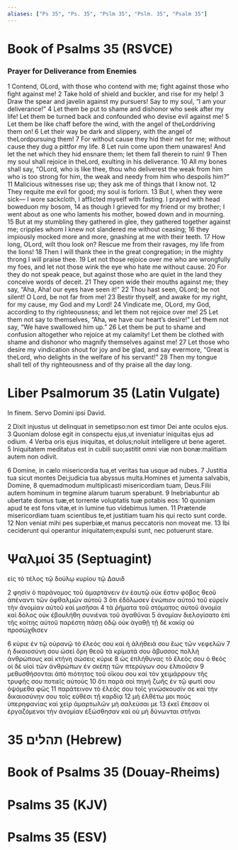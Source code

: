 ```yaml
---
aliases: ["Ps 35", "Ps. 35", "Pslm 35", "Pslm. 35", "Psalm 35"]
---
```



# Book of Psalms 35 (RSVCE)

### Prayer for Deliverance from Enemies
1 Contend, OLord, with those who contend with me; fight against those who fight against me!
2 Take hold of shield and buckler, and rise for my help!
3 Draw the spear and javelin against my pursuers! Say to my soul, “I am your deliverance!”
4 Let them be put to shame and dishonor who seek after my life! Let them be turned back and confounded who devise evil against me!
5 Let them be like chaff before the wind, with the angel of theLorddriving them on!
6 Let their way be dark and slippery, with the angel of theLordpursuing them!
7 For without cause they hid their net for me; without cause they dug a pittfor my life.
8 Let ruin come upon them unawares! And let the net which they hid ensnare them; let them fall therein to ruin!
9 Then my soul shall rejoice in theLord, exulting in his deliverance.
10 All my bones shall say, “OLord, who is like thee, thou who deliverest the weak from him who is too strong for him, the weak and needy from him who despoils him?”
11 Malicious witnesses rise up; they ask me of things that I know not.
12 They requite me evil for good; my soul is forlorn.
13 But I, when they were sick— I wore sackcloth, I afflicted myself with fasting. I prayed with head boweduon my bosom,
14 as though I grieved for my friend or my brother; I went about as one who laments his mother, bowed down and in mourning.
15 But at my stumbling they gathered in glee, they gathered together against me; cripples whom I knew not slandered me without ceasing;
16 they impiously mocked more and more, gnashing at me with their teeth.
17 How long, OLord, wilt thou look on? Rescue me from their ravages, my life from the lions!
18 Then I will thank thee in the great congregation; in the mighty throng I will praise thee.
19 Let not those rejoice over me who are wrongfully my foes, and let not those wink the eye who hate me without cause.
20 For they do not speak peace, but against those who are quiet in the land they conceive words of deceit.
21 They open wide their mouths against me; they say, “Aha, Aha! our eyes have seen it!”
22 Thou hast seen, OLord; be not silent! O Lord, be not far from me!
23 Bestir thyself, and awake for my right, for my cause, my God and my Lord!
24 Vindicate me, OLord, my God, according to thy righteousness; and let them not rejoice over me!
25 Let them not say to themselves, “Aha, we have our heart’s desire!” Let them not say, “We have swallowed him up.”
26 Let them be put to shame and confusion altogether who rejoice at my calamity! Let them be clothed with shame and dishonor who magnify themselves against me!
27 Let those who desire my vindication shout for joy and be glad, and say evermore, “Great is theLord, who delights in the welfare of his servant!”
28 Then my tongue shall tell of thy righteousness and of thy praise all the day long.


# Liber Psalmorum 35 (Latin Vulgate)

 In finem. Servo Domini ipsi David.

2 Dixit injustus ut delinquat in semetipso:non est timor Dei ante oculos ejus.
3 Quoniam dolose egit in conspectu ejus,ut inveniatur iniquitas ejus ad odium.
4 Verba oris ejus iniquitas, et dolus;noluit intelligere ut bene ageret.
5 Iniquitatem meditatus est in cubili suo;astitit omni viæ non bonæ:malitiam autem non odivit.

6 Domine, in cælo misericordia tua,et veritas tua usque ad nubes.
7 Justitia tua sicut montes Dei;judicia tua abyssus multa.Homines et jumenta salvabis, Domine,
8 quemadmodum multiplicasti misericordiam tuam, Deus.Filii autem hominum in tegmine alarum tuarum sperabunt.
9 Inebriabuntur ab ubertate domus tuæ,et torrente voluptatis tuæ potabis eos:
10 quoniam apud te est fons vitæ,et in lumine tuo videbimus lumen.
11 Prætende misericordiam tuam scientibus te,et justitiam tuam his qui recto sunt corde.
12 Non veniat mihi pes superbiæ,et manus peccatoris non moveat me.
13 Ibi ceciderunt qui operantur iniquitatem;expulsi sunt, nec potuerunt stare.


# Ψαλμοί 35 (Septuagint)

 εἰς τὸ τέλος τῷ δούλῳ κυρίου τῷ Δαυιδ

2 φησὶν ὁ παράνομος τοῦ ἁμαρτάνειν ἐν ἑαυτῷ οὐκ ἔστιν φόβος θεοῦ ἀπέναντι τῶν ὀφθαλμῶν αὐτοῦ
3 ὅτι ἐδόλωσεν ἐνώπιον αὐτοῦ τοῦ εὑρεῖν τὴν ἀνομίαν αὐτοῦ καὶ μισῆσαι
4 τὰ ῥήματα τοῦ στόματος αὐτοῦ ἀνομία καὶ δόλος οὐκ ἐβουλήθη συνιέναι τοῦ ἀγαθῦναι
5 ἀνομίαν διελογίσατο ἐπὶ τῆς κοίτης αὐτοῦ παρέστη πάσῃ ὁδῷ οὐκ ἀγαθῇ τῇ δὲ κακίᾳ οὐ προσώχθισεν

6 κύριε ἐν τῷ οὐρανῷ τὸ ἔλεός σου καὶ ἡ ἀλήθειά σου ἕως τῶν νεφελῶν
7 ἡ δικαιοσύνη σου ὡσεὶ ὄρη θεοῦ τὰ κρίματά σου ἄβυσσος πολλή ἀνθρώπους καὶ κτήνη σώσεις κύριε
8 ὡς ἐπλήθυνας τὸ ἔλεός σου ὁ θεός οἱ δὲ υἱοὶ τῶν ἀνθρώπων ἐν σκέπῃ τῶν πτερύγων σου ἐλπιοῦσιν
9 μεθυσθήσονται ἀπὸ πιότητος τοῦ οἴκου σου καὶ τὸν χειμάρρουν τῆς τρυφῆς σου ποτιεῖς αὐτούς
10 ὅτι παρὰ σοὶ πηγὴ ζωῆς ἐν τῷ φωτί σου ὀψόμεθα φῶς
11 παράτεινον τὸ ἔλεός σου τοῖς γινώσκουσίν σε καὶ τὴν δικαιοσύνην σου τοῖς εὐθέσι τῇ καρδίᾳ
12 μὴ ἐλθέτω μοι ποὺς ὑπερηφανίας καὶ χεὶρ ἁμαρτωλῶν μὴ σαλεύσαι με
13 ἐκεῖ ἔπεσον οἱ ἐργαζόμενοι τὴν ἀνομίαν ἐξώσθησαν καὶ οὐ μὴ δύνωνται στῆναι


# 35 תהלים (Hebrew)


# Book of Psalms 35 (Douay-Rheims)


# Psalms 35 (KJV)


# Psalms 35 (ESV)

